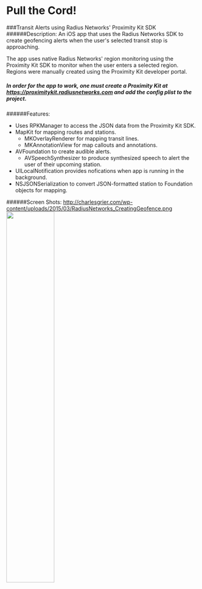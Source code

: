# Pull the Cord! 
###Transit Alerts using Radius Networks' Proximity Kit SDK
######Description:
An iOS app that uses the Radius Networks SDK to create geofencing alerts when the user's selected transit stop is approaching.

The app uses native Radius Networks' region monitoring using the Proximity Kit SDK to monitor when the user enters a selected region.  Regions were manually created using the Proximity Kit developer portal. 

##### In order for the app to work, one must create a Proximity Kit at https://proximitykit.radiusnetworks.com and add the config plist to the project.

######Features: 

- Uses RPKManager to access the JSON data from the Proximity Kit SDK.
- MapKit for mapping routes and stations.
    - MKOverlayRenderer for mapping transit lines.
    - MKAnnotationView for map callouts and annotations.
- AVFoundation to create audible alerts.
    - AVSpeechSynthesizer to produce synthesized speech to alert the user of their upcoming station.
- UILocalNotification provides nofications when app is running in the background.
- NSJSONSerialization to convert JSON-formatted station to Foundation objects for mapping.

######Screen Shots:
http://charlesgrier.com/wp-content/uploads/2015/03/RadiusNetworks_CreatingGeofence.png
<img src="http://charlesgrier.com/wp-content/uploads/2015/03/RadiusNetworks_CreatingGeofence.png" height="50%" width="50%">
